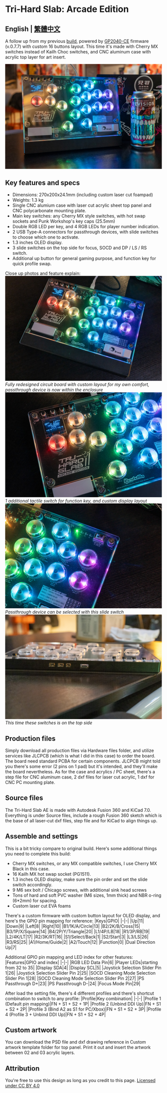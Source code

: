 # Tri-Hard Slab: Arcade Edition
## **English | [繁體中文](README_zh-TW.md)**
A follow up from my previous [build](https://github.com/Rev1s10n/Tri-Hard-slab-v2), powered by [GP2040-CE](https://gp2040-ce.info/) firmware (v.0.7.7) with custom 16 buttons layout.
This time it's made with Cherry MX switches instead of Kailh Choc switches, and CNC aluminum case with acrylic top layer for art insert.

![The beauty shot 2](images/THSAE-000-main.jpg)
## Key features and specs
- Dimensions: 270x200x24.1mm (including custom laser cut foampad)
- Weights: 1.3 kg
- Single CNC alumium case with laser cut acrylic sheet top panel and CNC polycarbonate mounting plate.
- Main key switches: any Cherry MX style switches, with hot swap sockets and Punk Workshop's key caps (25.5mm)
- Double RGB LED per key, and 4 RGB LEDs for player number indication.
- 2 USB Type-A connectors for passthrough devices, with slide switches to choose which one to activate.
- 1.3 inches OLED display.
- 3 slide switches on the top side for focus, SOCD and DP / LS / RS switch.
- Additional up button for general gaming purpose, and function key for quick profile swap.

Close up photos and feature explain:
![The core](images/THSAE-001-full.jpg)
_Fully redesigned circuit board with custom layout for my own comfort, passthrough device is now within the enclosure_
![Functions and display](images/THSAE-002-screen_and_stuff.jpg)
_1 additional tactile switch for function key, and custom display layout_
![Passthrough switch](images/THSAE-003-pass_switch.jpg)
_Passthrough device can be selected with this slide switch_
![Slide switches](images/THSAE-004-slider.jpg)
_This time these switches is on the top side_

## Production files
Simply download all production files via Hardware files folder, and utilize services like JLCPCB (which is what I did in this case) to order the board.
The board need standard PCBA for certain components. JLCPCB might told you there's some error (2 pins on 1 pad) but it's intended, and they'll make the board nevertheless.
As for the case and acrylics / PC sheet, there's a step file for CNC aluminum case, 2 dxf files for laser cut acrylic, 1 dxf for CNC PC mounting plate.

## Source files
The Tri-Hard Slab AE is made with Autodesk Fusion 360 and KiCad 7.0.
Everything is under Source files, include a rough Fusion 360 sketch which is the base of all laser-cut dxf files, step file and for KiCad to align things up.

## Assemble and settings
This is a bit tricky compare to original build.
Here's some additional things you need to complete this build:
- Cherry MX switches, or any MX compatible switches, I use Cherry MX Black in this case.
- 16 Kailh MX hot swap socket (PG1511).
- 1.3 inches OLED display, make sure the pin order and set the slide switch accordingly.
- 9 M6 sex bolt / Chicago screws, with additional sink head screws
- Tons of hard and soft PVC washer (M6 sizes, 1mm thick) and NBR o-ring (6*2mm) for spacing.
- Custom laser cut EVA foams

There's a custom firmware with custom button layout for OLED display, and here's the GPIO pin mapping for reference:
|Keys|GPIO|
|-|-|
|Up|11|
|Down|9|
|Left|8|
|Right|10|
|B1/1K/A/Circle|13|
|B2/2K/B/Cross|15|
|B3/1P/X/Square|14|
|B4/2P/Y/Triangle|20|
|L1/4P/LB|18|
|R1/3P/RB|19|
|L2/4K/LT|17|
|R2/3K/RT|16|
|S1/Select/Back|1|
|S2/Start|3|
|L3/LS|26|
|R3/RS|25|
|A1/Home/Guide|2|
|A2/Touch|12|
|Function|0|
|Dual Direction Up|7|

Additional GPIO pin mapping and LED index for other features:
|Features|GPIO and index|
|-|-|
|RGB LED Data Pin|6|
|Player LEDs|starting from 32 to 35|
|Display SDA|4|
|Display SCL|5|
|Joystick Selection Slider Pin 1|26|
|Joystick Selection Slider Pin 2|25|
|SOCD Cleaning Mode Selection Slider Pin 1|28|
|SOCD Cleaning Mode Selection Slider Pin 2|27|
|PS Passthrough D+|23|
|PS Passthrough D-|24|
|Focus Mode Pin|29|

After load the setting file, there's 4 different profiles and there's shortcut combination to switch to any profile:
|Profile|Key combination|
|-|-|
|Profile 1 (Default pin mapping)|FN + S1 + S2 + 1P|
|Profile 2 (Unbind DDI Up)|FN + S1 + S2 + 2P|
|Profile 3 (Bind A2 as S1 for PC/Xbox)|FN + S1 + S2 + 3P|
|Profile 4 (Profile 3 + Unbind DDI Up)|FN + S1 + S2 + 4P|

## Custom artwork

You can download the PSD file and dxf drawing reference in Custom artwork template folder for top panel.
Print it out and insert the artwork between 02 and 03 acrylic layers.

## Attribution
You're free to use this design as long as you credit to this page.
[Licensed under CC BY 4.0](https://creativecommons.org/licenses/by/4.0/)
